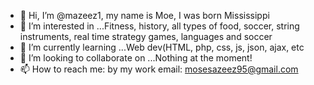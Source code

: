 - 👋 Hi, I’m @mazeez1, my name is Moe, I was born Mississippi 
- 👀 I’m interested in ...Fitness, history, all types of food, soccer, string instruments, real time strategy games, languages and soccer
- 🌱 I’m currently learning ...Web dev(HTML, php, css, js, json, ajax, etc
- 💞️ I’m looking to collaborate on ...Nothing at the moment! 
- 📫 How to reach me: by my work email: mosesazeez95@gmail.com

<!---
mazeez1/mazeez1 is a ✨ special ✨ repository because its `README.md` (this file) appears on your GitHub profile.
You can click the Preview link to take a look at your changes.
--->
